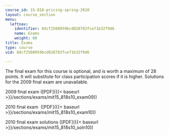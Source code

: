 ```yaml
---
course_id: 15-818-pricing-spring-2010
layout: course_section
menu:
  leftnav:
    identifier: 8dcf2508959bcd028783fce71b32f9d6
    name: Exams
    weight: 60
title: Exams
type: course
uid: 8dcf2508959bcd028783fce71b32f9d6

---
```


The final exam for this course is optional, and is worth a maximum of 28 points. It will substitute for class participation scores if it is higher. Solutions for the 2009 final exam are unavailable.

2009 final exam ([PDF]({{< baseurl >}}/sections/exams/mit15_818s10_exam09))

2010 final exam  ([PDF]({{< baseurl >}}/sections/exams/mit15_818s10_exam10))

2010 final exam solutions ([PDF]({{< baseurl >}}/sections/exams/mit15_818s10_soln10))